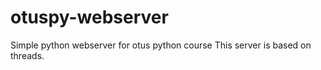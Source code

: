 # otuspy-webserver
Simple python webserver for otus python course
This server is based on threads.


